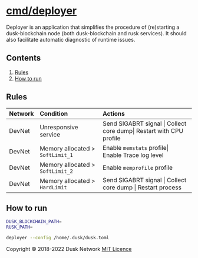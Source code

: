 # [cmd/deployer](./cmd/deployer)

Deployer is an application that simplifies the procedure of (re)starting a
dusk-blockchain node (both dusk-blockchain and rusk services). It should also
facilitate automatic diagnostic of runtime issues.

<!-- ToC start -->
##  Contents

   1. [Rules](#rules)
   1. [How to run](#how-to-run)
<!-- ToC end -->

## Rules

| Network | Condition | Actions |
| :--- | :--- | :--- |
| DevNet | Unresponsive service | Send SIGABRT signal \| Collect core dump\| Restart with CPU profile 
| DevNet | Memory allocated > `SoftLimit_1` | Enable `memstats` profile\| Enable Trace log level
| DevNet | Memory allocated > `SoftLimit_2` | Enable `memprofile` profile|
| DevNet | Memory allocated > `HardLimit` | Send SIGABRT signal \| Collect core dump \| Restart process

## How to run

```bash
DUSK_BLOCKCHAIN_PATH=
RUSK_PATH=

deployer --config /home/.dusk/dusk.toml
```

Copyright © 2018-2022 Dusk Network
[MIT Licence](https://github.com/dusk-network/dusk-blockchain/blob/master/LICENSE)
